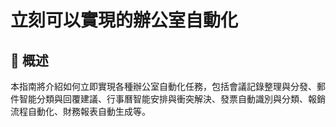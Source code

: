 # 立刻可以實現的辦公室自動化

## 📖 概述

本指南將介紹如何立即實現各種辦公室自動化任務，包括會議記錄整理與分發、郵件智能分類與回覆建議、行事曆智能安排與衝突解決、發票自動識別與分類、報銷流程自動化、財務報表自動生成等。